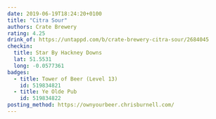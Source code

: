 ```yaml
---
date: 2019-06-19T18:24:20+0100
title: "Citra Sour"
authors: Crate Brewery
rating: 4.25
drink_of: https://untappd.com/b/crate-brewery-citra-sour/2684045
checkin:
  title: Star By Hackney Downs
  lat: 51.5531
  long: -0.0577361
badges:
  - title: Tower of Beer (Level 13)
    id: 519834821
  - title: Ye Olde Pub
    id: 519834822
posting_method: https://ownyourbeer.chrisburnell.com/
---
```

